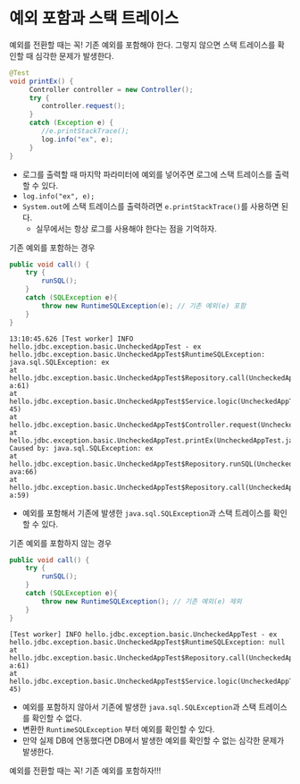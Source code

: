 # 예외 포함과 스택 트레이스

예외를 전환할 때는 꼭! 기존 예외를 포함해야 한다. 그렇지 않으면 스택 트레이스를 확인할 때 심각한 문제가 발생한다.

```java
@Test
void printEx() {
     Controller controller = new Controller();
     try {
        controller.request();
     } 
     catch (Exception e) {
        //e.printStackTrace();
        log.info("ex", e);
     }
}
```
- 로그를 출력할 때 마지막 파라미터에 예외를 넣어주면 로그에 스택 트레이스를 출력할 수 있다.
- ``log.info("ex", e);``
- ``System.out``에 스택 트레이스를 출력하려면 ``e.printStackTrace()``를 사용하면 된다.
  - 실무에서는 항상 로그를 사용해야 한다는 점을 기억하자.

기존 예외를 포함하는 경우
```java
public void call() {
    try {
        runSQL();
    }
    catch (SQLException e){
        throw new RuntimeSQLException(e); // 기존 예외(e) 포함
    }
}
```

```text
13:10:45.626 [Test worker] INFO hello.jdbc.exception.basic.UncheckedAppTest - ex
hello.jdbc.exception.basic.UncheckedAppTest$RuntimeSQLException: 
java.sql.SQLException: ex
at 
hello.jdbc.exception.basic.UncheckedAppTest$Repository.call(UncheckedAppTest.jav
a:61)
at 
hello.jdbc.exception.basic.UncheckedAppTest$Service.logic(UncheckedAppTest.java:
45)
at 
hello.jdbc.exception.basic.UncheckedAppTest$Controller.request(UncheckedAppTest.java:35)
at 
hello.jdbc.exception.basic.UncheckedAppTest.printEx(UncheckedAppTest.java:24)
Caused by: java.sql.SQLException: ex
at 
hello.jdbc.exception.basic.UncheckedAppTest$Repository.runSQL(UncheckedAppTest.j
ava:66)
at 
hello.jdbc.exception.basic.UncheckedAppTest$Repository.call(UncheckedAppTest.jav
a:59)
```

- 예외를 포함해서 기존에 발생한 ``java.sql.SQLException``과 스택 트레이스를 확인할 수 있다.

기존 예외를 포함하지 않는 경우
```java
public void call() {
    try {
        runSQL();
    }
    catch (SQLException e){
        throw new RuntimeSQLException(); // 기존 예외(e) 제외 
    }
}
```

```text
[Test worker] INFO hello.jdbc.exception.basic.UncheckedAppTest - ex
hello.jdbc.exception.basic.UncheckedAppTest$RuntimeSQLException: null
at 
hello.jdbc.exception.basic.UncheckedAppTest$Repository.call(UncheckedAppTest.jav
a:61)
at 
hello.jdbc.exception.basic.UncheckedAppTest$Service.logic(UncheckedAppTest.java:
45)
```
- 예외를 포함하지 않아서 기존에 발생한 ``java.sql.SQLException``과 스택 트레이스를 확인할 수 없다. 
- 변환한 ``RuntimeSQLException`` 부터 예외를 확인할 수 있다. 
- 만약 실제 DB에 연동했다면 DB에서 발생한 예외를 확인할 수 없는 심각한 문제가 발생한다.

예외를 전환할 때는 꼭! 기존 예외를 포함하자!!!